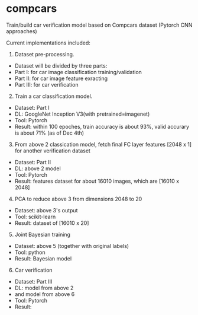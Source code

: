 # compcars

Train/build car verification model based on Compcars dataset
 (Pytorch CNN approaches) 

Current implementations included:
1. Dataset pre-processing.
   
  - Dataset will be divided by three parts:
  - Part I:  for car image classification training/validation
  - Part II: for car image feature exracting
  - Part III: for car verification 

2. Train a car classification model.
  - Dataset: Part I
  - DL: GoogleNet Inception V3(with pretrained=imagenet)
  - Tool: Pytorch
  - Result: within 100 epoches, train accuracy is about 93%, valid accurary is about 71% (as of Dec 4th)

3. From above 2 classication model, fetch final FC layer features [2048 x 1] for another verification dataset
  - Dataset: Part II
  - DL: above 2 model
  - Tool: Pytorch
  - Result: features dataset for about 16010 images, which are [16010 x 2048]

4. PCA to reduce above 3 from dimensions 2048 to 20
  - Dataset: above 3's output
  - Tool: scikit-learn
  - Result: dataset of [16010 x 20]

5. Joint Bayesian training  
  - Dataset: above 5 (together with original labels)
  - Tool: python 
  - Result: Bayesian model    

6. Car verification
  - Dataset: Part III
  - DL: model from above 2 
  - and  model from above 6
  - Tool: Pytorch
  - Result: 



